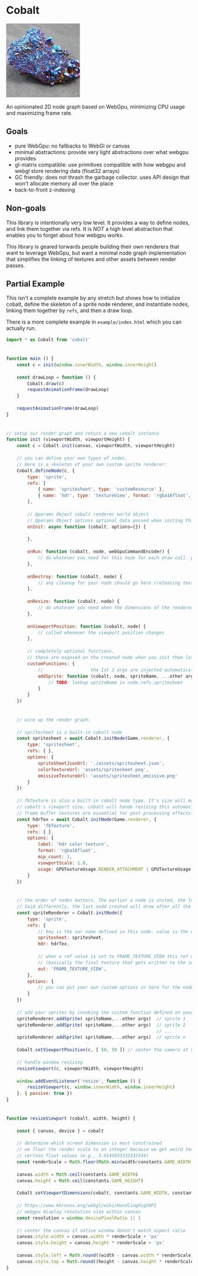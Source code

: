 # Cobalt

![A chunk of cobalt](cobalt2.jpeg)

An opinionated 2D node graph based on WebGpu, minimizing CPU usage and maximizing frame rate.


## Goals

* pure WebGpu: no fallbacks to WebGl or canvas
* minimal abstractions: provide very light abstractions over what webgpu provides
* gl-matrix compatible: use primitives compatible with how webgpu and webgl store rendering data (float32 arrays)
* GC friendly: does not thrash the garbage collector. uses API design that won't allocate memory all over the place
* back-to-front z-indexing


## Non-goals
This library is intentionally very low level. It provides a way to define nodes, and link them together via refs.
It is _NOT_ a high level abstraction that enables you to forget about how webgpu works.

This library is geared torwards people building their own renderers that want to leverage WebGpu, but want a minimal
node graph implementation that simplifies the linking of textures and other assets between render passes.


## Partial Example

This isn't a complete example by any stretch but shows how to initialize cobalt, 
define the skeleton of a sprite node renderer, and instantiate nodes, linking them together by `refs`, and then a draw loop.

There is a more complete example in `example/index.html` which you can actually run.


```js
import * as Cobalt from 'cobalt'


function main () {
	const c = init(window.innerWidth, window.innerHeight)

	const drawLoop = function () {
		Cobalt.draw(c)
		requestAnimationFrame(drawLoop)
	}

	requestAnimationFrame(drawLoop)
}


// setup our render graph and return a new cobalt instance
function init (viewportWidth, viewportHeight) {
	const c = Cobalt.init(canvas, viewportWidth, viewportHeight)

	// you can define your own types of nodes.
	// Here is a skeleton of your own custom sprite renderer:
	Cobalt.defineNode(c, {
		type: 'sprite',
	    refs: [
	    	{ name: 'spritesheet', type: 'customResource' },
	        { name: 'hdr', type: 'textureView', format: 'rgba16float', access: 'write' },
	    ],

	    // @params Object cobalt renderer world object
	    // @params Object options optional data passed when initing this node
	    onInit: async function (cobalt, options={}) {
	        
	    },

	    onRun: function (cobalt, node, webGpuCommandEncoder) {
	        // do whatever you need for this node for each draw call. perform webgpu renderpasses, etc.
	    },

	    onDestroy: function (cobalt, node) {
	        // any cleanup for your node should go here (releasing textures, etc.
	    },

	    onResize: function (cobalt, node) {
	        // do whatever you need when the dimensions of the renderer change (resize textures, etc.)
	    },

	    onViewportPosition: function (cobalt, node) {
	        // called whenever the viewport position changes
	    },

	    // completely optional functions.
	    // these are exposed on the created node when you init them later.
	    customFunctions: {
	    	//                  the 1st 2 args are injected automatically by cobalt
	    	addSprite: function (cobalt, node, spriteName, ...other args can follow here) {
	    		// TODO: lookup spriteName in node.refs.spritesheet
	    	}
	    }
	})


	// wire up the render graph:

	// spritesheet is a built-in cobalt node
	const spritesheet = await Cobalt.initNode(Game.renderer, {
	    type: 'spritesheet',
	    refs: { },
	    options: {
	        spriteSheetJsonUrl: './assets/spritesheet.json',
	        colorTextureUrl: 'assets/spritesheet.png',
	        emissiveTextureUrl: 'assets/spritesheet_emissive.png'
	    }
	})

	// fbTexture is also a built-in cobalt node type. It's size will match
	// cobalt's viewport size. cobalt will hande resizing this automatically.
	// frame buffer textures are essential for post processing effects.
	const hdrTex = await Cobalt.initNode(Game.renderer, {
	    type: 'fbTexture',
	    refs: { },
	    options: {
	        label: 'hdr color texture',
	        format: 'rgba16float',
	        mip_count: 1,
	        viewportScale: 1.0,
	        usage: GPUTextureUsage.RENDER_ATTACHMENT | GPUTextureUsage.STORAGE_BINDING | GPUTextureUsage.TEXTURE_BINDING,
	    }
	})


	// the order of nodes matters. The earlier a node is inited, the lower the z-index.
	// Said differently, the last nodd created will draw after all the other nodes.
	const spriteRenderer = Cobalt.initNode({
		type: 'sprite',
	    refs: {
	        // key is the var name defined in this node. value is the node being pointed to
	        spritesheet: spritesheet,
	        hdr: hdrTex,

	        // when a ref value is set to FRAME_TEXTURE_VIEW this ref will be set to the current frames default view texture.
	        // (basically the final texture that gets written to the screen)
	        out: 'FRAME_TEXTURE_VIEW',
	    },
	    options: {
	        // you can put your own custom options in here for the node that are passed when a new node of this type is init'd
	    }
	})

	// add your sprites by invoking the custom function defined on your sprite node
	spriteRenderer.addSprite( spriteName,...other args)  // sprite 1
	spriteRenderer.addSprite( spriteName,...other args)  // sprite 2
	                                                     // ...
	spriteRenderer.addSprite( spriteName,...other args)  // sprite n

	Cobalt.setViewportPosition(c, [ 50, 50 ]) // center the camera at 50, 50

	// handle window resizing
	resizeViewport(c, viewportWidth, viewportHeight)

	window.addEventListener('resize', function () {
		resizeViewport(c, window.innerWidth, window.innerHeight)
	}, { passive: true })
}


function resizeViewport (cobalt, width, height) {

    const { canvas, device } = cobalt

    // determine which screen dimension is most constrained
    // we floor the render scale to an integer because we get weird texture artifacts when trying to render at
    // certain float values (e.g., 3.0145833333333334)
    const renderScale = Math.floor(Math.min(width/constants.GAME_WIDTH, height/constants.GAME_HEIGHT))

    canvas.width = Math.ceil(constants.GAME_WIDTH)
    canvas.height = Math.ceil(constants.GAME_HEIGHT)

    Cobalt.setViewportDimensions(cobalt, constants.GAME_WIDTH, constants.GAME_HEIGHT)

    // https://www.khronos.org/webgl/wiki/HandlingHighDPI
    // webgpu display resolution size within canvas
    const resolution = window.devicePixelRatio || 1

    // center the canvas if native window doesn't match aspect ratio
    canvas.style.width = canvas.width * renderScale + 'px'
    canvas.style.height = canvas.height * renderScale + 'px'
    
    canvas.style.left = Math.round((width - canvas.width * renderScale) / 2) + 'px'
    canvas.style.top = Math.round((height - canvas.height * renderScale) / 2) + 'px'
}

```
